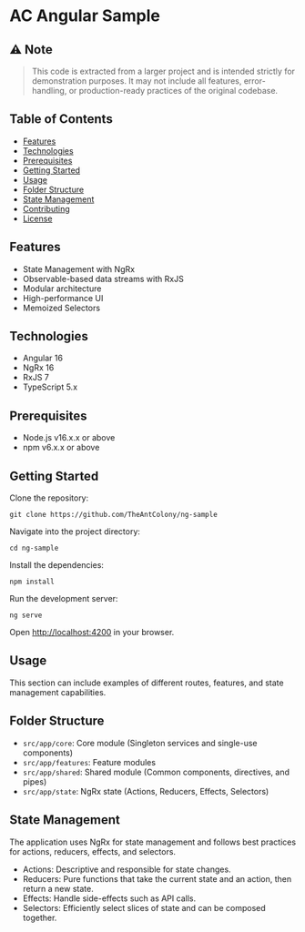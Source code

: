 # AC Angular Sample

## :warning: Note

> This code is extracted from a larger project and is intended strictly for demonstration purposes. It may not include all features, error-handling, or production-ready practices of the original codebase.

## Table of Contents

- [Features](#features)
- [Technologies](#technologies)
- [Prerequisites](#prerequisites)
- [Getting Started](#getting-started)
- [Usage](#usage)
- [Folder Structure](#folder-structure)
- [State Management](#state-management)
- [Contributing](#contributing)
- [License](#license)



## Features

- State Management with NgRx
- Observable-based data streams with RxJS
- Modular architecture
- High-performance UI
- Memoized Selectors

## Technologies

- Angular 16
- NgRx 16
- RxJS 7
- TypeScript 5.x

## Prerequisites

- Node.js v16.x.x or above
- npm v6.x.x or above

## Getting Started

Clone the repository:

```
git clone https://github.com/TheAntColony/ng-sample
```

Navigate into the project directory:

```
cd ng-sample
```

Install the dependencies:

```
npm install
```

Run the development server:

```
ng serve
```

Open [http://localhost:4200](http://localhost:4200) in your browser.

## Usage

This section can include examples of different routes, features, and state management capabilities.

## Folder Structure

- `src/app/core`: Core module (Singleton services and single-use components)
- `src/app/features`: Feature modules
- `src/app/shared`: Shared module (Common components, directives, and pipes)
- `src/app/state`: NgRx state (Actions, Reducers, Effects, Selectors)

## State Management

The application uses NgRx for state management and follows best practices for actions, reducers, effects, and selectors.

- Actions: Descriptive and responsible for state changes.
- Reducers: Pure functions that take the current state and an action, then return a new state.
- Effects: Handle side-effects such as API calls.
- Selectors: Efficiently select slices of state and can be composed together.

